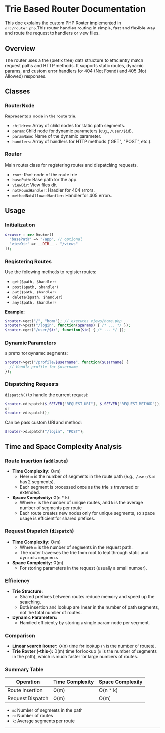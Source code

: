 # Trie Based Router Documentation

This doc explains the custom PHP Router implemented in `src/router.php`.This router handles routing in simple, fast and flexible way and route the request to handlers or view files.

## Overview

The router uses a trie (prefix tree) data structure to efficiently match request paths and HTTP methods. It supports static routes, dynamic params, and custom error handlers for 404 (Not Found) and 405 (Not Allowed) responses.

## Classes

### RouterNode
Represents a node in the route trie.
- `children`: Array of child nodes for static path segments.
- `param`: Child node for dynamic parameters (e.g., `/user/$id`).
- `paramName`: Name of the dynamic parameter.
- `handlers`: Array of handlers for HTTP methods ("GET", "POST", etc.).

### Router
Main router class for registering routes and dispatching requests.
- `root`: Root node of the route trie.
- `basePath`: Base path for the app.
- `viewDir`: View files dir.
- `notFoundHandler`: Handler for 404 errors.
- `methodNotAllowedHandler`: Handler for 405 errors.

## Usage

### Initialization
```php
$router = new Router([
  "basePath" => "/app", // optional
  "viewDir" => __DIR__ . "/views"
]);
```

### Registering Routes
Use the following methods to register routes:
- `get($path, $handler)`
- `post($path, $handler)`
- `put($path, $handler)`
- `delete($path, $handler)`
- `any($path, $handler)`

**Example:**
```php
$router->get("/", "home"); // executes views/home.php
$router->post("/login", function($params) { /* ... */ });
$router->get("/user/$id", function($id) { /* ... */ });
```

### Dynamic Parameters
`$` prefix for dynamic segments:
```php
$router->get("/profile/$username", function($username) {
  // Handle profile for $username
});
```

### Dispatching Requests
`dispatch()` to handle the current request:
```php
$router->dispatch($_SERVER["REQUEST_URI"], $_SERVER["REQUEST_METHOD"]);
or
$router->dispatch();
```
Can be pass custom URI and method:
```php
$router->dispatch("/login", "POST");
```

## Time and Space Complexity Analysis

### Route Insertion (`addRoute`)
- **Time Complexity:** O(m)
  - Here `m` is the number of segments in the route path (e.g., `/user/$id` has 2 segments).
  - Each segment is processed once as the trie is traversed or extended.
- **Space Complexity:** O(n * k)
  - Where `n` is the number of unique routes, and `k` is the average number of segments per route.
  - Each route creates new nodes only for unique segments, so space usage is efficient for shared prefixes.

### Request Dispatch (`dispatch`)
- **Time Complexity:** O(m)
  - Where `m` is the number of segments in the request path.
  - The router traverses the trie from root to leaf through static and dynamic segments
- **Space Complexity:** O(m)
  - For storing parameters in the request (usually a small number).

### Efficiency
- **Trie Structure:**
  - Shared prefixes between routes reduce memory and speed up the searching.
  - Both insertion and lookup are linear in the number of path segments, not the total number of routes.
- **Dynamic Parameters:**
  - Handled efficiently by storing a single param node per segment.

### Comparison
- **Linear Search Router:** O(n) time for lookup (`n` is the number of routes).
- **Trie Router (-this-):** O(m) time for lookup (`m` is the number of segments in the path), which is much faster for large numbers of routes.

### Summary Table
| Operation         | Time Complexity | Space Complexity |
|-------------------|----------------|-----------------|
| Route Insertion   | O(m)           | O(n * k)        |
| Request Dispatch  | O(m)           | O(m)            |

- `m`: Number of segments in the path
- `n`: Number of routes
- `k`: Average segments per route
---
